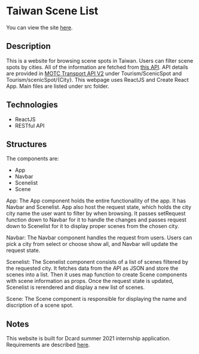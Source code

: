 # Taiwan Scene List

You can view the site [here](https://cwtu.github.io/taiwan-scene-list).

## Description

This is a website for browsing scene spots in Taiwan. Users can filter scene spots by cities.
All of the information are fetched from [this API](https://ptx.transportdata.tw/MOTC/v2/Tourism/ScenicSpot). API details are provided in [MOTC Transport API V2](https://ptx.transportdata.tw/MOTC?t=Tourism&v=2#!/Tourism/TourismApi_ScenicSpot) under Tourism/ScenicSpot and Tourism/scenicSpot/{City}.
This webpage uses ReactJS and Create React App. Main files are listed under src folder.

## Technologies
* ReactJS
* RESTful API

## Structures

The components are:

- App
- Navbar
- Scenelist
- Scene

App:
The App component holds the entire functionallity of the app. It has Navbar and Scenelist. App also host the request state, which holds the city city name the user want to filter by when browsing. It passes setRequest function down to Navbar for it to handle the changes and passes request down to Scenelist for it to display proper scenes from the chosen city.

Navbar:
The Navbar component handles the request from users. Users can pick a city from select or choose show all, and Navbar will update the request state.

Scenelist:
The Scenelist component consists of a list of scenes filtered by the requested city. It fetches data from the API as JSON and store the scenes into a list. Then it uses map function to create Scene components with scene information as props. Once the request state is updated, Scenelist is rerendered and display a new list of scenes.

Scene:
The Scene component is responsible for displaying the name and discription of a scene spot.

## Notes

This website is built for Dcard summer 2021 internship application. Requirements are described [here](https://drive.google.com/file/d/14wpY_xmY1VxlwJQNr1WKE872UdWZ6ft6/view).
